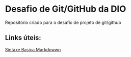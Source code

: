 # Desafio de Git/GitHub da DIO
Repositório criado para o desafio de projeto de git/github

 ## Links úteis:
 
 [Sintaxe Basica Markdowwn](https://www.markdownguide.org/cheat-sheet/)
 
